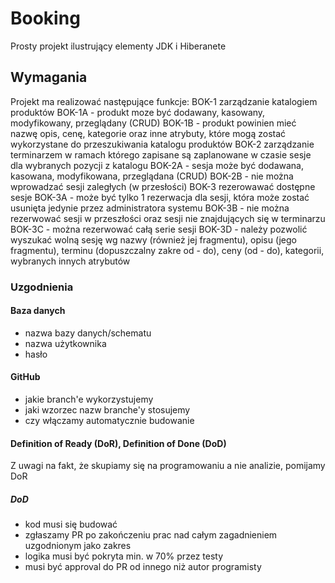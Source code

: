 # Booking

Prosty projekt ilustrujący elementy JDK i Hiberanete

## Wymagania

Projekt ma realizować następujące funkcje:
BOK-1 zarządzanie katalogiem produktów
BOK-1A - produkt moze być dodawany, kasowany, modyfikowany, przeglądany (CRUD)
BOK-1B - produkt powinien mieć nazwę opis, cenę, kategorie oraz inne atrybuty, które mogą zostać wykorzystane do
przeszukiwania katalogu produktów
BOK-2 zarządzanie terminarzem w ramach którego zapisane są zaplanowane w czasie sesje dla wybranych pozycji z katalogu
BOK-2A - sesja może być dodawana, kasowana, modyfikowana, przeglądana (CRUD)
BOK-2B - nie można wprowadzać sesji zaległych (w przesłości)
BOK-3 rezerowawać dostępne sesje
BOK-3A - może być tylko 1 rezerwacja dla sesji, która może zostać usunięta jedynie przez administratora systemu
BOK-3B - nie można rezerwować sesji w przeszłości oraz sesji nie znajdujących się w terminarzu
BOK-3C - można rezerwować całą serie sesji
BOK-3D - należy pozwolić wyszukać wolną sesję wg nazwy (również jej fragmentu), opisu (jego fragmentu),
terminu (dopuszczalny zakre od - do), ceny (od - do), kategorii, wybranych innych atrybutów

### Uzgodnienia

#### Baza danych

- nazwa bazy danych/schematu
- nazwa użytkownika
- hasło

#### GitHub

- jakie branch'e wykorzystujemy
- jaki wzorzec nazw branche'y stosujemy
- czy włączamy automatycznie budowanie

#### Definition of Ready (DoR), Definition of Done (DoD)

Z uwagi na fakt, że skupiamy się na programowaniu a nie analizie, pomijamy DoR

##### DoD

- kod musi się budować
- zgłaszamy PR po zakończeniu prac nad całym zagadnieniem uzgodnionym jako zakres
- logika musi być pokryta min. w 70% przez testy
- musi być approval do PR od innego niż autor programisty


